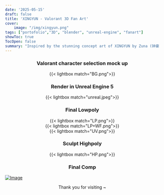 ```yaml
---
date: '2025-05-15'
draft: false
title: 'XINGYUN - Valorant 3D Fan Art'
cover:
    image: "/img/xingyun.png"
tags: ["portofolio","3D", "blender", "unreal-engine", "fanart"]
showToc: true
TocOpen: false
summary: "Inspired by the stunning concept art of XINGYUN by Zuna (钟豪), I wanted to bring this vision into 3D. This is a personal fan project, created as part of my journey in learning 3D stylized character.I also rendered this piece in Valorant’s official artwork style to better match the game's visual aesthetic. My goal was to practice translating concept art into a stylized 3D model while exploring different techniques." 
---
```


### <center>Valorant character selection mock up<center>
<center>{{< lightbox match="BG.png">}}</center>

### <center>Render in Unreal Engine 5</center>
<center>{{< lightbox match="unreal.jpeg">}}</center>

### <center>Final Lowpoly</center>
<center>{{< lightbox match="LP.png">}}</center>
<center>{{< lightbox match="LP+WF.png">}}</center>
<center>{{< lightbox match="UV.png">}}</center>

### <center>Sculpt Highpoly</center>
<center>{{< lightbox match="HP.png">}}</center>

### <center>Final Comp</center>

[![Image](/img/xingyun.png#center)](/img/xingyun.png)

<center> Thank you for visiting ~ </center>